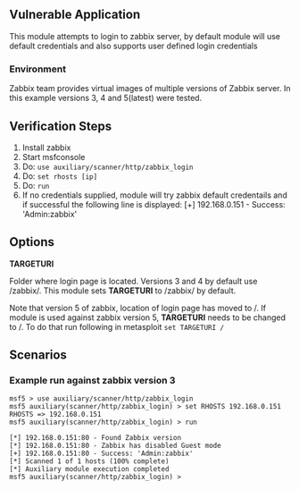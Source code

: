 ## Vulnerable Application

This module attempts to login to zabbix server, by default module will use default credentials and also supports user defined login credentials
### Environment

Zabbix team provides virtual images of multiple versions of Zabbix server.
In this example versions 3, 4 and 5(latest) were tested.

## Verification Steps

  1. Install zabbix 
  2. Start msfconsole
  3. Do: ```use auxiliary/scanner/http/zabbix_login```
  4. Do: ```set rhosts [ip]```
  5. Do: ```run```
  6. If no credentials supplied, module will try zabbix default credentails and if successful the following line is 
     displayed:
        [+] 192.168.0.151 - Success: 'Admin:zabbix'

## Options

  **TARGETURI**

  Folder where login page is located.  Versions 3 and 4 by default use /zabbix/.
  This module sets **TARGETURI** to /zabbix/ by default.

  Note that version 5 of zabbix, location of login page has moved to /.  If module is used against zabbix version 5, 
  **TARGETURI** needs to be changed to /.  To do that run following in metasploit
  ````set TARGETURI / ````

## Scenarios

### Example run against zabbix version 3

```
msf5 > use auxiliary/scanner/http/zabbix_login
msf5 auxiliary(scanner/http/zabbix_login) > set RHOSTS 192.168.0.151
RHOSTS => 192.168.0.151
msf5 auxiliary(scanner/http/zabbix_login) > run

[*] 192.168.0.151:80 - Found Zabbix version
[*] 192.168.0.151:80 - Zabbix has disabled Guest mode
[+] 192.168.0.151:80 - Success: 'Admin:zabbix'
[*] Scanned 1 of 1 hosts (100% complete)
[*] Auxiliary module execution completed
msf5 auxiliary(scanner/http/zabbix_login) > 

```
